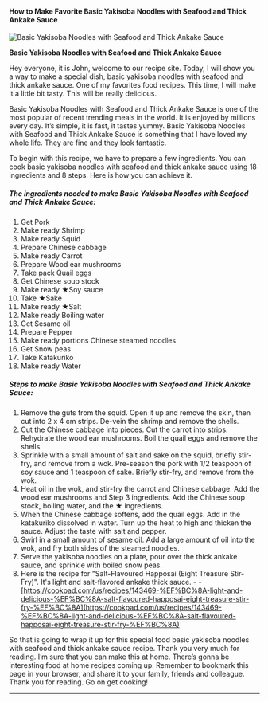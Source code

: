             

#### How to Make Favorite Basic Yakisoba Noodles with Seafood and Thick Ankake Sauce

![Basic Yakisoba Noodles with Seafood and Thick Ankake Sauce](https://img-global.cpcdn.com/recipes/5123744310755328/751x532cq70/basic-yakisoba-noodles-with-seafood-and-thick-ankake-sauce-recipe-main-photo.jpg)

**Basic Yakisoba Noodles with Seafood and Thick Ankake Sauce**

Hey everyone, it is John, welcome to our recipe site. Today, I will show you a way to make a special dish, basic yakisoba noodles with seafood and thick ankake sauce. One of my favorites food recipes. This time, I will make it a little bit tasty. This will be really delicious.

Basic Yakisoba Noodles with Seafood and Thick Ankake Sauce is one of the most popular of recent trending meals in the world. It is enjoyed by millions every day. It’s simple, it is fast, it tastes yummy. Basic Yakisoba Noodles with Seafood and Thick Ankake Sauce is something that I have loved my whole life. They are fine and they look fantastic.

To begin with this recipe, we have to prepare a few ingredients. You can cook basic yakisoba noodles with seafood and thick ankake sauce using 18 ingredients and 8 steps. Here is how you can achieve it.

##### The ingredients needed to make Basic Yakisoba Noodles with Seafood and Thick Ankake Sauce:

1.  Get Pork
2.  Make ready Shrimp
3.  Make ready Squid
4.  Prepare Chinese cabbage
5.  Make ready Carrot
6.  Prepare Wood ear mushrooms
7.  Take pack Quail eggs
8.  Get Chinese soup stock
9.  Make ready ★Soy sauce
10.  Take ★Sake
11.  Make ready ★Salt
12.  Make ready Boiling water
13.  Get Sesame oil
14.  Prepare Pepper
15.  Make ready portions Chinese steamed noodles
16.  Get Snow peas
17.  Take Katakuriko
18.  Make ready Water

##### Steps to make Basic Yakisoba Noodles with Seafood and Thick Ankake Sauce:

1.  Remove the guts from the squid. Open it up and remove the skin, then cut into 2 x 4 cm strips. De-vein the shrimp and remove the shells.
2.  Cut the Chinese cabbage into pieces. Cut the carrot into strips. Rehydrate the wood ear mushrooms. Boil the quail eggs and remove the shells.
3.  Sprinkle with a small amount of salt and sake on the squid, briefly stir-fry, and remove from a wok. Pre-season the pork with 1/2 teaspoon of soy sauce and 1 teaspoon of sake. Briefly stir-fry, and remove from the wok.
4.  Heat oil in the wok, and stir-fry the carrot and Chinese cabbage. Add the wood ear mushrooms and Step 3 ingredients. Add the Chinese soup stock, boiling water, and the ★ ingredients.
5.  When the Chinese cabbage softens, add the quail eggs. Add in the katakuriko dissolved in water. Turn up the heat to high and thicken the sauce. Adjust the taste with salt and pepper.
6.  Swirl in a small amount of sesame oil. Add a large amount of oil into the wok, and fry both sides of the steamed noodles.
7.  Serve the yakisoba noodles on a plate, pour over the thick ankake sauce, and sprinkle with boiled snow peas.
8.  Here is the recipe for "Salt-Flavoured Happosai (Eight Treasure Stir-Fry)". It's light and salt-flavored ankake thick sauce. - - [https://cookpad.com/us/recipes/143469-%EF%BC%8A-light-and-delicious-%EF%BC%8A-salt-flavoured-happosai-eight-treasure-stir-fry-%EF%BC%8A](https://cookpad.com/us/recipes/143469-%EF%BC%8A-light-and-delicious-%EF%BC%8A-salt-flavoured-happosai-eight-treasure-stir-fry-%EF%BC%8A)

So that is going to wrap it up for this special food basic yakisoba noodles with seafood and thick ankake sauce recipe. Thank you very much for reading. I’m sure that you can make this at home. There’s gonna be interesting food at home recipes coming up. Remember to bookmark this page in your browser, and share it to your family, friends and colleague. Thank you for reading. Go on get cooking!

* * *
